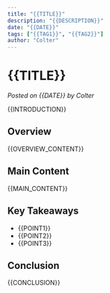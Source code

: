 ```yaml
---
title: "{{TITLE}}"
description: "{{DESCRIPTION}}"
date: "{{DATE}}"
tags: ["{{TAG1}}", "{{TAG2}}"]
author: "Colter"
---
```


# {{TITLE}}

*Posted on {{DATE}} by Colter*

{{INTRODUCTION}}

## Overview

{{OVERVIEW_CONTENT}}

## Main Content

{{MAIN_CONTENT}}

## Key Takeaways

- {{POINT1}}
- {{POINT2}}
- {{POINT3}}

## Conclusion

{{CONCLUSION}}